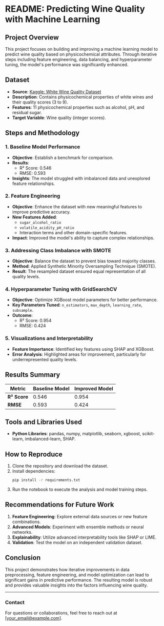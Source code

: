 # README: Predicting Wine Quality with Machine Learning

## Project Overview
This project focuses on building and improving a machine learning model to predict wine quality based on physicochemical attributes. Through iterative steps including feature engineering, data balancing, and hyperparameter tuning, the model's performance was significantly enhanced.

## Dataset
- **Source**: [Kaggle: White Wine Quality Dataset](https://www.kaggle.com/datasets/piyushagni5/white-wine-quality)
- **Description**: Contains physicochemical properties of white wines and their quality scores (3 to 9).
- **Features**: 11 physicochemical properties such as alcohol, pH, and residual sugar.
- **Target Variable**: Wine quality (integer scores).

## Steps and Methodology

### 1. Baseline Model Performance
- **Objective**: Establish a benchmark for comparison.
- **Results**: 
  - R² Score: 0.546  
  - RMSE: 0.593
- **Insights**: The model struggled with imbalanced data and unexplored feature relationships.

### 2. Feature Engineering
- **Objective**: Enhance the dataset with new meaningful features to improve predictive accuracy.
- **New Features Added**:
  - `sugar_alcohol_ratio`
  - `volatile_acidity_pH_ratio`
  - Interaction terms and other domain-specific features.
- **Impact**: Improved the model's ability to capture complex relationships.

### 3. Addressing Class Imbalance with SMOTE
- **Objective**: Balance the dataset to prevent bias toward majority classes.
- **Method**: Applied Synthetic Minority Oversampling Technique (SMOTE).
- **Result**: The resampled dataset ensured equal representation of all quality levels.

### 4. Hyperparameter Tuning with GridSearchCV
- **Objective**: Optimize XGBoost model parameters for better performance.
- **Key Parameters Tuned**: `n_estimators`, `max_depth`, `learning_rate`, `subsample`.
- **Outcome**:
  - R² Score: 0.954  
  - RMSE: 0.424

### 5. Visualizations and Interpretability
- **Feature Importance**: Identified key features using SHAP and XGBoost.
- **Error Analysis**: Highlighted areas for improvement, particularly for underrepresented quality levels.

## Results Summary
| Metric              | Baseline Model | Improved Model |
|---------------------|----------------|----------------|
| **R² Score**       | 0.546          | 0.954          |
| **RMSE**           | 0.593          | 0.424          |

## Tools and Libraries Used
- **Python Libraries**: pandas, numpy, matplotlib, seaborn, xgboost, scikit-learn, imbalanced-learn, SHAP.

## How to Reproduce
1. Clone the repository and download the dataset.
2. Install dependencies:
   ```bash
   pip install -r requirements.txt
   ```
3. Run the notebook to execute the analysis and model training steps.

## Recommendations for Future Work
1. **Feature Engineering**: Explore external data sources or new feature combinations.
2. **Advanced Models**: Experiment with ensemble methods or neural networks.
3. **Explainability**: Utilize advanced interpretability tools like SHAP or LIME.
4. **Validation**: Test the model on an independent validation dataset.

## Conclusion
This project demonstrates how iterative improvements in data preprocessing, feature engineering, and model optimization can lead to significant gains in predictive performance. The resulting model is robust and provides valuable insights into the factors influencing wine quality.

---

### Contact
For questions or collaborations, feel free to reach out at [your_email@example.com].
